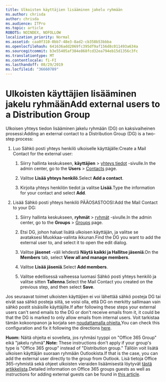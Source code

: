 ```yaml
---
title: Ulkoisten käyttäjien lisääminen jakelu ryhmään
ms.author: chrisda
author: chrisda
ms.audience: ITPro
ms.topic: article
ROBOTS: NOINDEX, NOFOLLOW
localization_priority: Normal
ms.assetid: caa0f310-0bb7-48e3-8ad2-cb358b53bbba
ms.openlocfilehash: 641636add2069fc395df9af156d8c011493a634a
ms.sourcegitcommit: b3e55405af384e868fcd32ea794eb15d1356c3fc
ms.translationtype: MT
ms.contentlocale: fi-FI
ms.lasthandoff: 08/29/2019
ms.locfileid: "36660789"
---
```

# <a name="add-external-users-to-a-distribution-group"></a><span data-ttu-id="21798-102">Ulkoisten käyttäjien lisääminen jakelu ryhmään</span><span class="sxs-lookup"><span data-stu-id="21798-102">Add external users to a Distribution Group</span></span>

<span data-ttu-id="21798-103">Ulkoisen yhteys tiedon lisääminen jakelu ryhmään (DG) on kaksivaiheinen prosessi:</span><span class="sxs-lookup"><span data-stu-id="21798-103">Adding an external contact to a Distribution Group (DG) is a two-step process:</span></span>
  
1. <span data-ttu-id="21798-104">Luo Sähkö posti yhteys henkilö ulkoiselle käyttäjälle:</span><span class="sxs-lookup"><span data-stu-id="21798-104">Create a Mail Contact for the external user:</span></span>
    
    1. <span data-ttu-id="21798-105">Siirry hallinta keskukseen, **käyttäjien** > [yhteys tiedot](https://admin.microsoft.com/adminportal/home#/Contact) -sivulle.</span><span class="sxs-lookup"><span data-stu-id="21798-105">In the admin center, go to the **Users** > [Contacts](https://admin.microsoft.com/adminportal/home#/Contact) page.</span></span> 
    
    2. <span data-ttu-id="21798-106">Valitse **Lisää yhteys henkilö**.</span><span class="sxs-lookup"><span data-stu-id="21798-106">Select **Add a contact**.</span></span>
    
    3. <span data-ttu-id="21798-107">Kirjoita yhteys henkilön tiedot ja valitse **Lisää**.</span><span class="sxs-lookup"><span data-stu-id="21798-107">Type the information for your contact and select **Add**.</span></span>
    
2. <span data-ttu-id="21798-108">Lisää Sähkö posti yhteys henkilö PÄÄOSASTOOSI:</span><span class="sxs-lookup"><span data-stu-id="21798-108">Add the Mail Contact to your DG:</span></span>
    
    1. <span data-ttu-id="21798-109">Siirry hallinta keskukseen, **ryhmät** > [ryhmät](https://admin.microsoft.com/adminportal/home#/groups) -sivulle.</span><span class="sxs-lookup"><span data-stu-id="21798-109">In the admin center, go to the **Groups** > [Groups](https://admin.microsoft.com/adminportal/home#/groups) page.</span></span> 
    
    2. <span data-ttu-id="21798-110">Etsi DG, johon haluat lisätä ulkoisen käyttäjän, ja valitse se avataksesi Muokkaa-valinta ikkunan.</span><span class="sxs-lookup"><span data-stu-id="21798-110">Find the DG you want to add the external user to, and select it to open the edit dialog.</span></span>
    
    3. <span data-ttu-id="21798-111">Valitse **jäsenet** -väli lehdestä **Näytä kaikki ja Hallitse jäseniä**.</span><span class="sxs-lookup"><span data-stu-id="21798-111">On the **Members** tab, select **View all and manage members**.</span></span> 
    
    4. <span data-ttu-id="21798-112">Valitse **Lisää jäseniä**.</span><span class="sxs-lookup"><span data-stu-id="21798-112">Select **Add members**.</span></span>
    
    5. <span data-ttu-id="21798-113">Valitse edellisessä vaiheessa luomasi Sähkö posti yhteys henkilö ja valitse sitten **Tallenna**.</span><span class="sxs-lookup"><span data-stu-id="21798-113">Select the Mail Contact you created on the previous step, and then select **Save**.</span></span>
    
<span data-ttu-id="21798-114">Jos seuraavat toimet ulkoisten käyttäjien ei voi lähettää sähkö posteja DG tai eivät saa sähkö posteja siitä, se voisi olla, että DG on merkitty sallimaan vain sähkö postit sisäisille käyttäjille.</span><span class="sxs-lookup"><span data-stu-id="21798-114">If after following these steps your external users can't send emails to the DG or don't receive emails from it, it could be that the DG is marked to only allow emails from internal users.</span></span> <span data-ttu-id="21798-115">Voit tarkistaa tämän kokoonpanon ja korjata sen [noudattamalla ohjeita.](https://support.office.com/article/Fix-email-delivery-issues-for-error-code-5-7-133-in-Office-365-991abc19-7756-438f-abcb-39f69b80f284.aspx)</span><span class="sxs-lookup"><span data-stu-id="21798-115">You can check this configuration and fix it following the directions [here](https://support.office.com/article/Fix-email-delivery-issues-for-error-code-5-7-133-in-Office-365-991abc19-7756-438f-abcb-39f69b80f284.aspx).</span></span>
  
 <span data-ttu-id="21798-116">**Huom:** Näitä ohjeita ei sovelleta, jos ryhmäsi tyyppi on "Office 365 Group" eikä "jakelu ryhmä".</span><span class="sxs-lookup"><span data-stu-id="21798-116">**Note:** These instructions don't apply if your group's type is "Office 365 group" instead of "Distribution group."</span></span> <span data-ttu-id="21798-117">Tällöin voit lisätä ulkoisen käyttäjän suoraan ryhmään Outlookista.</span><span class="sxs-lookup"><span data-stu-id="21798-117">If that is the case, you can add the external user directly to the group from Outlook.</span></span> <span data-ttu-id="21798-118">Lisä tietoja Office 365-ryhmistä sekä ohjeet ulkoisten vieraiden lisäämisestä löytyvät [tästä artikkelista](https://support.office.com/article/Guest-access-in-Office-365-Groups-bfc7a840-868f-4fd6-a390-f347bf51aff6.aspx).</span><span class="sxs-lookup"><span data-stu-id="21798-118">Detailed information on Office 365 groups guests as well as instructions for adding external guests can be found in [this article](https://support.office.com/article/Guest-access-in-Office-365-Groups-bfc7a840-868f-4fd6-a390-f347bf51aff6.aspx).</span></span>
  